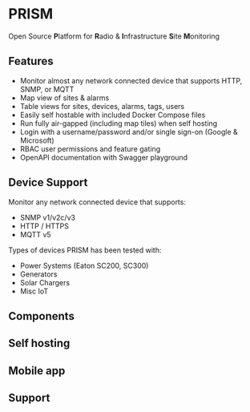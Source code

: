 # PRISM
Open Source **P**latform for **R**adio & **I**nfrastructure **S**ite **M**onitoring

## Features

- Monitor almost any network connected device that supports HTTP, SNMP, or MQTT
- Map view of sites & alarms
- Table views for sites, devices, alarms, tags, users
- Easily self hostable with included Docker Compose files
- Run fully air-gapped (including map tiles) when self hosting
- Login with a username/password and/or single sign-on (Google & Microsoft)
- RBAC user permissions and feature gating
- OpenAPI documentation with Swagger playground

## Device Support

Monitor any network connected device that supports:
- SNMP v1/v2c/v3
- HTTP / HTTPS
- MQTT v5

Types of devices PRISM has been tested with:
- Power Systems (Eaton SC200, SC300)
- Generators
- Solar Chargers
- Misc IoT

## Components

## Self hosting

## Mobile app

## Support
